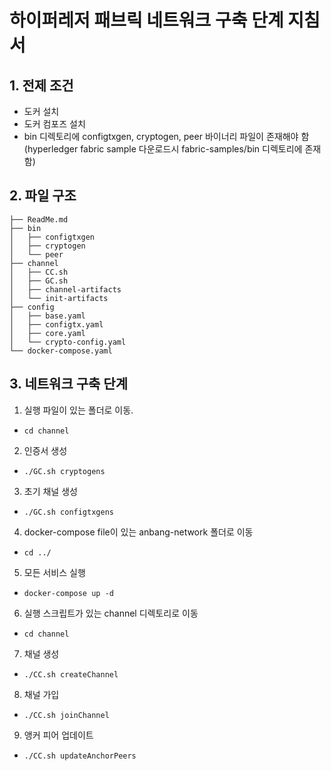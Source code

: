 # 하이퍼레저 패브릭 네트워크 구축 단계 지침서
## 1. 전제 조건
- 도커 설치
- 도커 컴포즈 설치
- bin 디렉토리에 configtxgen, cryptogen, peer 바이너리 파일이 존재해야 함 (hyperledger fabric sample 다운로드시 fabric-samples/bin 디렉토리에 존재함)

## 2. 파일 구조

```
├── ReadMe.md
├── bin
│   ├── configtxgen
│   ├── cryptogen
│   └── peer
├── channel
│   ├── CC.sh
│   ├── GC.sh
│   ├── channel-artifacts
│   └── init-artifacts
├── config
│   ├── base.yaml
│   ├── configtx.yaml
│   ├── core.yaml
│   └── crypto-config.yaml
└── docker-compose.yaml
```
## 3. 네트워크 구축 단계
1. 실행 파일이 있는 폴더로 이동. 
- `cd channel`
2. 인증서 생성
- `./GC.sh cryptogens`
3. 초기 채널 생성
- `./GC.sh configtxgens` 
4. docker-compose file이 있는 anbang-network 폴더로 이동 
- `cd ../`
5. 모든 서비스 실행 
- `docker-compose up -d` 
6. 실행 스크립트가 있는 channel 디렉토리로 이동 
- `cd channel`
7. 채널 생성
- `./CC.sh createChannel` 
8. 채널 가입
- `./CC.sh joinChannel`
9. 앵커 피어 업데이트
- `./CC.sh updateAnchorPeers`